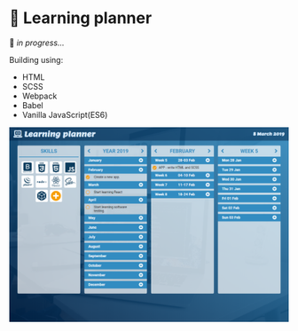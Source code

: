 # :calendar: Learning planner
:pencil: *in progress...*

Building using:
* HTML
* SCSS
* Webpack
* Babel
* Vanilla JavaScript(ES6)


![Planner app](Learning_planner.png)
